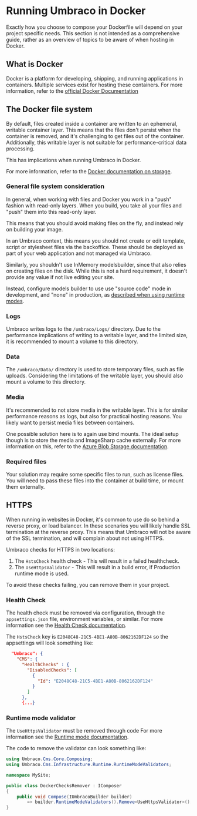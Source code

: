 # Running Umbraco in Docker

Exactly how you choose to compose your Dockerfile will depend on your project specific needs. This section is not intended as a comprehensive guide, rather as an overview of topics to be aware of when hosting in Docker.

## What is Docker

Docker is a platform for developing, shipping, and running applications in containers. Multiple services exist for hosting these containers.  For more information, refer to the [official Docker Documentation](https://docs.docker.com/)

## The Docker file system

By default, files created inside a container are written to an ephemeral, writable container layer. 
This means that the files don't persist when the container is removed, and it's challenging to get files out of the container. Additionally, this writable layer is not suitable for performance-critical data processing.

This has implications when running Umbraco in Docker.

For more information, refer to the [Docker documentation on storage](https://docs.docker.com/engine/storage/).

### General file system consideration 

In general, when working with files and Docker you work in a "push" fashion with read-only layers. When you build, you take all your files and "push" them into this read-only layer.

This means that you should avoid making files on the fly, and instead rely on building your image.

In an Umbraco context, this means you should not create or edit template, script or stylesheet files via the backoffice. These should be deployed as part of your web application and not managed via Umbraco. 

Similarly, you shouldn't use InMemory modelsbuilder, since that also relies on creating files on the disk. While this is not a hard requirement, it doesn't provide any value if not live editing your site.

Instead, configure models builder to use use "source code" mode in development, and "none" in production, as [described when using runtime modes](https://docs.umbraco.com/umbraco-cms/fundamentals/setup/server-setup/runtime-modes).


### Logs

Umbraco writes logs to the `/umbraco/Logs/` directory. Due to the performance implications of writing to a writable layer, 
and the limited size, it is recommended to mount a volume to this directory.

### Data

The `/umbraco/Data/` directory is used to store temporary files, such as file uploads. Considering the limitations of the writable layer, you should also mount a volume to this directory.

### Media

It's recommended to not store media in the writable layer. This is for similar performance reasons as logs, 
but also for practical hosting reasons. You likely want to persist media files between containers. 

One possible solution here is to again use bind mounts. The ideal setup though is to store the media and ImageSharp cache externally. For more information on this, refer to the [Azure Blob Storage documentation](https://docs.umbraco.com/umbraco-cms/extending/filesystemproviders/azure-blob-storage).

### Required files

Your solution may require some specific files to run, such as license files. You will need to pass these files into the container at build time, or mount them externally. 

## HTTPS

When running in websites in Docker, it's common to use do so behind a reverse proxy, or load balancer.
In these scenarios you will likely handle SSL termination at the reverse proxy. This means that Umbraco will not be aware of the SSL termination, and will complain about not using HTTPS.

Umbraco checks for HTTPS in two locations:

1. The `HstsCheck` health check - This will result in a failed healthcheck.
2. The `UseHttpsValidator` - This will result in a build error, if Production runtime mode is used.

To avoid these checks failing, you can remove them in your project.

### Health Check

The health check must be removed via configuration, through the `appsettings.json` file, environment variables, or similar. For more information see the [Health Check documentation](../../../reference/configuration/healthchecks.md).

The `HstsCheck` key is `E2048C48-21C5-4BE1-A80B-8062162DF124` so the appsettings will look something like:

```json
  "Umbraco": {
    "CMS": {
      "HealthChecks" : {
        "DisabledChecks": [
          {
            "Id": "E2048C48-21C5-4BE1-A80B-8062162DF124"
          }
        ]
      },
      {...}
```

### Runtime mode validator

The `UseHttpsValidator` must be removed through code For more information see the [Runtime mode documentation](runtime-modes.md).

The code to remove the validator can look something like:

```C#
using Umbraco.Cms.Core.Composing;
using Umbraco.Cms.Infrastructure.Runtime.RuntimeModeValidators;

namespace MySite;

public class DockerChecksRemover : IComposer
{
    public void Compose(IUmbracoBuilder builder)
        => builder.RuntimeModeValidators().Remove<UseHttpsValidator>();
}

```
